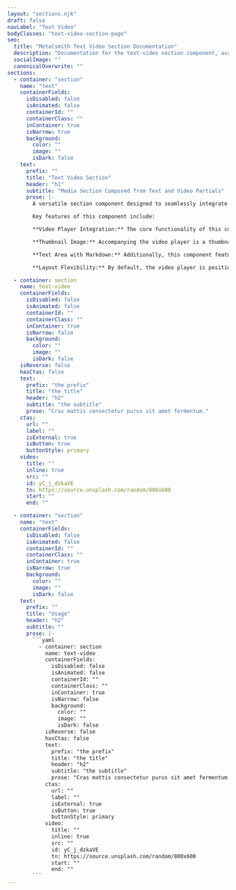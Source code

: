 ```yaml
---
layout: "sections.njk"
draft: false
navLabel: "Text Video"
bodyClasses: "text-video-section-page"
seo:
  title: "Metalsmith Text Video Section Documentation"
  description: "Documentation for the text-video section component, available with ms-start."
  socialImage: ""
  canonicalOverwrite: ""
sections:
  - container: "section"
    name: "text"
    containerFields:
      isDisabled: false
      isAnimated: false
      containerId: ""
      containerClass: ""
      inContainer: true
      isNarrow: true
      background:
        color: ""
        image: ""
        isDark: false
    text:
      prefix: ""
      title: "Text Video Section"
      header: "h1"
      subtitle: "Media Section Composed from Text and Video Partials"
      prose: |-
        A versatile section component designed to seamlessly integrate a video player with a thumbnail image and textual content, delivering an engaging and informative user experience.

        Key features of this component include:

        **Video Player Integration:** The core functionality of this component revolves around the inclusion of a video player. You can effortlessly embed video content into your web pages. The video may be played inline or in a modal window, depending on your requirements.

        **Thumbnail Image:** Accompanying the video player is a thumbnail image. This image serves as a visual preview, enticing users to interact with the video content.

        **Text Area with Markdown:** Additionally, this component features a text area that fully supports Markdown formatting. This allows you to provide comprehensive explanations, descriptions, or context related to the video or the content surrounding it. Markdown's flexibility enables you to format and style text for maximum clarity and engagement.

        **Layout Flexibility:** By default, the video player is positioned on the left side of the text area. However, you have the flexibility to reverse this layout by setting the `isReverse` field to `true`.

  - container: section
    name: text-video
    containerFields:
      isDisabled: false
      isAnimated: false
      containerId: ""
      containerClass: ""
      inContainer: true
      isNarrow: false
      background:
        color: ""
        image: ""
        isDark: false
    isReverse: false
    hasCtas: false
    text:
      prefix: "the prefix"
      title: "the title"
      header: "h2"
      subtitle: "the subtitle"
      prose: "Cras mattis consectetur purus sit amet fermentum."
    ctas:
      url: ""
      label: ""
      isExternal: true
      isButton: true
      buttonStyle: primary
    video:
      title: ""
      inline: true
      src: ""
      id: yC_j_dzkaVE
      tn: https://source.unsplash.com/random/800x600
      start: ""
      end: ""

  - container: "section"
    name: "text"
    containerFields:
      isDisabled: false
      isAnimated: false
      containerId: ""
      containerClass: ""
      inContainer: true
      isNarrow: true
      background:
        color: ""
        image: ""
        isDark: false
    text:
      prefix: ""
      title: "Usage"
      header: "h2"
      subtitle: ""
      prose: |-
        ```yaml
          - container: section
            name: text-video
            containerFields:
              isDisabled: false
              isAnimated: false
              containerId: ""
              containerClass: ""
              inContainer: true
              isNarrow: false
              background:
                color: ""
                image: ""
                isDark: false
            isReverse: false
            hasCtas: false
            text: 
              prefix: "the prefix"
              title: "the title"
              header: "h2"
              subtitle: "the subtitle"
              prose: "Cras mattis consectetur purus sit amet fermentum."
            ctas:
              url: ""
              label: ""
              isExternal: true
              isButton: true
              buttonStyle: primary
            video:
              title: ""
              inline: true
              src: ""
              id: yC_j_dzkaVE
              tn: https://source.unsplash.com/random/800x600
              start: ""
              end: ""
        ```
---
```

